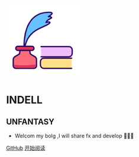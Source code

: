 ![logo](_media/logo.png)

# INDELL

## UNFANTASY

- Welcom my bolg ,I will share fx and develop 👨🏻‍💻
    
 
[GitHub](<https://github.com/TYB-LuoYun>)
[开始阅读](README.md)